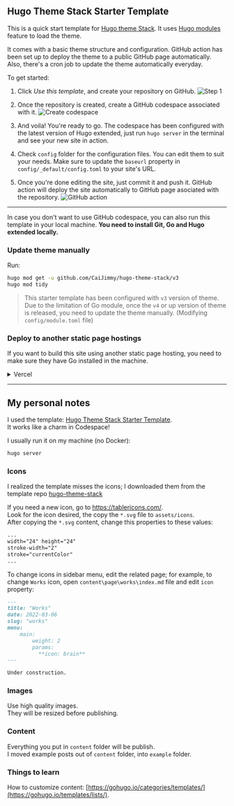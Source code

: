 ## Hugo Theme Stack Starter Template

This is a quick start template for [Hugo theme Stack](https://github.com/CaiJimmy/hugo-theme-stack). It uses [Hugo modules](https://gohugo.io/hugo-modules/) feature to load the theme.

It comes with a basic theme structure and configuration. GitHub action has been set up to deploy the theme to a public GitHub page automatically. Also, there's a cron job to update the theme automatically everyday.

To get started:

1. Click *Use this template*, and create your repository on GitHub.
![Step 1](https://user-images.githubusercontent.com/5889006/156916624-20b2a784-f3a9-4718-aa5f-ce2a436b241f.png)

2. Once the repository is created, create a GitHub codespace associated with it.
![Create codespace](https://user-images.githubusercontent.com/5889006/156916672-43b7b6e9-4ffb-4704-b4ba-d5ca40ffcae7.png)

3. And voila! You're ready to go. The codespace has been configured with the latest version of Hugo extended, just run `hugo server` in the terminal and see your new site in action.

4. Check `config` folder for the configuration files. You can edit them to suit your needs. Make sure to update the `baseurl` property in `config/_default/config.toml` to your site's URL.

5. Once you're done editing the site, just commit it and push it. GitHub action will deploy the site automatically to GitHub page asociated with the repository.
![GitHub action](https://user-images.githubusercontent.com/5889006/156916881-90b8bb9b-1925-4e60-9d7a-8026cda729bf.png)
---

In case you don't want to use GitHub codespace, you can also run this template in your local machine. **You need to install Git, Go and Hugo extended locally.**

### Update theme manually

Run:

```bash
hugo mod get -u github.com/CaiJimmy/hugo-theme-stack/v3
hugo mod tidy
```

> This starter template has been configured with `v3` version of theme. Due to the limitation of Go module, once the `v4` or up version of theme is released, you need to update the theme manually. (Modifying `config/module.toml` file)

### Deploy to another static page hostings

If you want to build this site using another static page hosting, you need to make sure they have Go installed in the machine. 

<details>
  <summary>Vercel</summary>
  
You need to overwrite build command to install manually Go:

```
amazon-linux-extras install golang1.11 && hugo --gc --minify
```

![](https://user-images.githubusercontent.com/5889006/156917172-01e4d418-3469-4ffb-97e4-a905d28b8424.png)

Make sure also to specify Hugo version in the environment variable `HUGO_VERSION` (Use the latest version of Hugo extended):

![Environment variable](https://user-images.githubusercontent.com/5889006/156917212-afb7c70d-ab85-480f-8288-b15781a462c0.png)
</details>

---

## My personal notes
I used the template: [Hugo Theme Stack Starter Template](https://github.com/CaiJimmy/hugo-theme-stack-starter).  
It works like a charm in Codespace!  

I usually run it on my machine (no Docker):
```bash
hugo server
```

### Icons
I realized the template misses the icons; I downloaded them from the template repo [hugo-theme-stack](https://github.com/CaiJimmy/hugo-theme-stack)

If you need a new icon, go to https://tablericons.com/.  
Look for the icon desired, the copy the `*.svg` file to `assets/icons`.  
After copying the `*.svg` content, change this properties to these values:
```svg
... 
width="24" height="24" 
stroke-width="2" 
stroke="currentColor" 
...
```

To change icons in sidebar menu, edit the related page; for example, to change `Works` icon, open `content\page\works\index.md` file and edit `icon` property:
```markdown
---
title: "Works"
date: 2022-03-06
slug: "works"
menu:
    main:
        weight: 2
        params: 
          **icon: brain**
---

Under construction.  
```

### Images
Use high quality images.  
They will be resized before publishing.  


### Content
Everything you put in `content` folder will be publish.  
I moved example posts out of `content` folder, into `example` folder.  

### Things to learn
How to customize content: [https://gohugo.io/categories/templates/](https://gohugo.io/templates/lists/).
